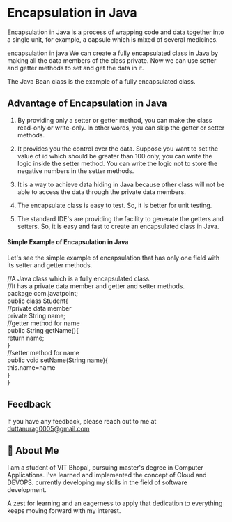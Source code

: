 # Encapsulation in Java
Encapsulation in Java is a process of wrapping code and data together into a single unit, for example, a capsule which is mixed of several medicines.

encapsulation in java
We can create a fully encapsulated class in Java by making all the data members of the class private. Now we can use setter and getter methods to set and get the data in it.

The Java Bean class is the example of a fully encapsulated class.

## Advantage of Encapsulation in Java
1. By providing only a setter or getter method, you can make the class read-only or write-only. In other words, you can skip the getter or setter methods.

2. It provides you the control over the data. Suppose you want to set the value of id which should be greater than 100 only, you can write the logic inside the setter method. You can write the logic not to store the negative numbers in the setter methods.

3. It is a way to achieve data hiding in Java because other class will not be able to access the data through the private data members.

4. The encapsulate class is easy to test. So, it is better for unit testing.

5. The standard IDE's are providing the facility to generate the getters and setters. So, it is easy and fast to create an encapsulated class in Java.

#### Simple Example of Encapsulation in Java
Let's see the simple example of encapsulation that has only one field with its setter and getter methods.

//A Java class which is a fully encapsulated class.  
//It has a private data member and getter and setter methods.  
package com.javatpoint;  
public class Student{  
//private data member  
private String name;  
//getter method for name  
public String getName(){  
return name;  
}  
//setter method for name  
public void setName(String name){  
this.name=name  
}  
}
## Feedback

If you have any feedback, please reach out to me at duttanurag0005@gmail.com


## 🚀 About Me
I am a student of VIT Bhopal, pursuing master's degree in Computer Applications.
I've learned and implemented the concept of Cloud and DEVOPS. currently developing my skills in the field of software development.

A zest for learning and an eagerness to apply that dedication to everything keeps moving forward with my interest.

